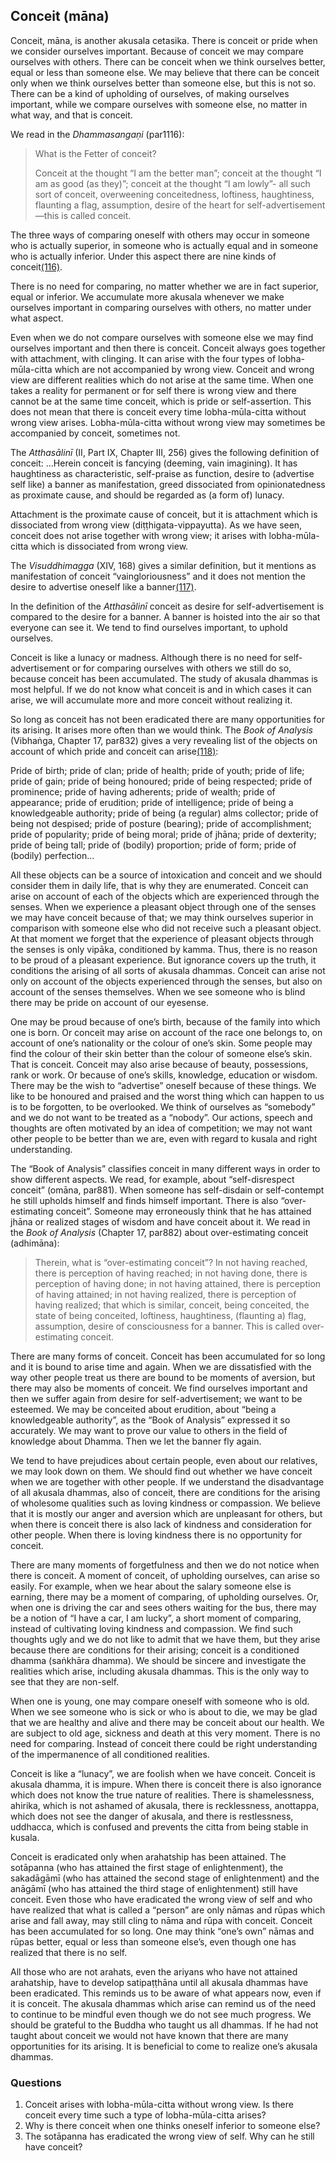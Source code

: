 Conceit (māna)
--------------

Conceit, māna, is another akusala cetasika. There is conceit or pride
when we consider ourselves important. Because of conceit we may compare
ourselves with others. There can be conceit when we think ourselves
better, equal or less than someone else. We may believe that there can
be conceit only when we think ourselves better than someone else, but
this is not so. There can be a kind of upholding of ourselves, of making
ourselves important, while we compare ourselves with someone else, no
matter in what way, and that is conceit.

We read in the *Dhammasangaṇi* (par1116):

> What is the Fetter of conceit?
>
> Conceit at the thought “I am the better man”; conceit at the thought
> “I am as good (as they)”; conceit at the thought “I am lowly”- all
> such sort of conceit, overweening conceitedness, loftiness,
> haughtiness, flaunting a flag, assumption, desire of the heart for
> self-advertisement—this is called conceit.

The three ways of comparing oneself with others may occur in someone who
is actually superior, in someone who is actually equal and in someone
who is actually inferior. Under this aspect there are nine kinds of
conceit[(116)](#FOOT116).

There is no need for comparing, no matter whether we are in fact
superior, equal or inferior. We accumulate more akusala whenever we make
ourselves important in comparing ourselves with others, no matter under
what aspect.

Even when we do not compare ourselves with someone else we may find
ourselves important and then there is conceit. Conceit always goes
together with attachment, with clinging. It can arise with the four
types of lobha-mūla-citta which are not accompanied by wrong view.
Conceit and wrong view are different realities which do not arise at the
same time. When one takes a reality for permanent or for self there is
wrong view and there cannot be at the same time conceit, which is pride
or self-assertion. This does not mean that there is conceit every time
lobha-mūla-citta without wrong view arises. Lobha-mūla-citta without
wrong view may sometimes be accompanied by conceit, sometimes not.

The *Atthasālinī* (II, Part IX, Chapter III, 256) gives the following
definition of conceit: …Herein conceit is fancying (deeming, vain
imagining). It has haughtiness as characteristic, self-praise as
function, desire to (advertise self like) a banner as manifestation,
greed dissociated from opinionatedness as proximate cause, and should be
regarded as (a form of) lunacy.

Attachment is the proximate cause of conceit, but it is attachment which
is dissociated from wrong view (diṭṭhigata-vippayutta). As we have seen,
conceit does not arise together with wrong view; it arises with
lobha-mūla-citta which is dissociated from wrong view.

The *Visuddhimagga* (XIV, 168) gives a similar definition, but it
mentions as manifestation of conceit “vaingloriousness” and it does not
mention the desire to advertise oneself like a banner[(117)](#FOOT117).

In the definition of the *Atthasālinī* conceit as desire for
self-advertisement is compared to the desire for a banner. A banner is
hoisted into the air so that everyone can see it. We tend to find
ourselves important, to uphold ourselves.

Conceit is like a lunacy or madness. Although there is no need for
self-advertisement or for comparing ourselves with others we still do
so, because conceit has been accumulated. The study of akusala dhammas
is most helpful. If we do not know what conceit is and in which cases it
can arise, we will accumulate more and more conceit without realizing
it.

So long as conceit has not been eradicated there are many opportunities
for its arising. It arises more often than we would think. The *Book of
Analysis* (Vibhaṅga, Chapter 17, par832) gives a very revealing list of
the objects on account of which pride and conceit can
arise[(118)](#FOOT118):

Pride of birth; pride of clan; pride of health; pride of youth; pride of
life; pride of gain; pride of being honoured; pride of being respected;
pride of prominence; pride of having adherents; pride of wealth; pride
of appearance; pride of erudition; pride of intelligence; pride of being
a knowledgeable authority; pride of being (a regular) alms collector;
pride of being not despised; pride of posture (bearing); pride of
accomplishment; pride of popularity; pride of being moral; pride of
jhāna; pride of dexterity; pride of being tall; pride of (bodily)
proportion; pride of form; pride of (bodily) perfection…

All these objects can be a source of intoxication and conceit and we
should consider them in daily life, that is why they are enumerated.
Conceit can arise on account of each of the objects which are
experienced through the senses. When we experience a pleasant object
through one of the senses we may have conceit because of that; we may
think ourselves superior in comparison with someone else who did not
receive such a pleasant object. At that moment we forget that the
experience of pleasant objects through the senses is only vipāka,
conditioned by kamma. Thus, there is no reason to be proud of a pleasant
experience. But ignorance covers up the truth, it conditions the arising
of all sorts of akusala dhammas. Conceit can arise not only on account
of the objects experienced through the senses, but also on account of
the senses themselves. When we see someone who is blind there may be
pride on account of our eyesense.

One may be proud because of one’s birth, because of the family into
which one is born. Or conceit may arise on account of the race one
belongs to, on account of one’s nationality or the colour of one’s skin.
Some people may find the colour of their skin better than the colour of
someone else’s skin. That is conceit. Conceit may also arise because of
beauty, possessions, rank or work. Or because of one’s skills,
knowledge, education or wisdom. There may be the wish to “advertise”
oneself because of these things. We like to be honoured and praised and
the worst thing which can happen to us is to be forgotten, to be
overlooked. We think of ourselves as “somebody” and we do not want to be
treated as a “nobody”. Our actions, speech and thoughts are often
motivated by an idea of competition; we may not want other people to be
better than we are, even with regard to kusala and right understanding.

The “Book of Analysis” classifies conceit in many different ways in
order to show different aspects. We read, for example, about
“self-disrespect conceit” (omāna, par881). When someone has self-disdain
or self-contempt he still upholds himself and finds himself important.
There is also “over-estimating conceit”. Someone may erroneously think
that he has attained jhāna or realized stages of wisdom and have conceit
about it. We read in the *Book of Analysis* (Chapter 17, par882) about
over-estimating conceit (adhimāna):

> Therein, what is “over-estimating conceit”? In not having reached,
> there is perception of having reached; in not having done, there is
> perception of having done; in not having attained, there is perception
> of having attained; in not having realized, there is perception of
> having realized; that which is similar, conceit, being conceited, the
> state of being conceited, loftiness, haughtiness, (flaunting a) flag,
> assumption, desire of consciousness for a banner. This is called
> over-estimating conceit.

There are many forms of conceit. Conceit has been accumulated for so
long and it is bound to arise time and again. When we are dissatisfied
with the way other people treat us there are bound to be moments of
aversion, but there may also be moments of conceit. We find ourselves
important and then we suffer again from desire for self-advertisement;
we want to be esteemed. We may be conceited about erudition, about
“being a knowledgeable authority”, as the “Book of Analysis” expressed
it so accurately. We may want to prove our value to others in the field
of knowledge about Dhamma. Then we let the banner fly again.

We tend to have prejudices about certain people, even about our
relatives, we may look down on them. We should find out whether we have
conceit when we are together with other people. If we understand the
disadvantage of all akusala dhammas, also of conceit, there are
conditions for the arising of wholesome qualities such as loving
kindness or compassion. We believe that it is mostly our anger and
aversion which are unpleasant for others, but when there is conceit
there is also lack of kindness and consideration for other people. When
there is loving kindness there is no opportunity for conceit.

There are many moments of forgetfulness and then we do not notice when
there is conceit. A moment of conceit, of upholding ourselves, can arise
so easily. For example, when we hear about the salary someone else is
earning, there may be a moment of comparing, of upholding ourselves. Or,
when one is driving the car and sees others waiting for the bus, there
may be a notion of “I have a car, I am lucky”, a short moment of
comparing, instead of cultivating loving kindness and compassion. We
find such thoughts ugly and we do not like to admit that we have them,
but they arise because there are conditions for their arising; conceit
is a conditioned dhamma (saṅkhāra dhamma). We should be sincere and
investigate the realities which arise, including akusala dhammas. This
is the only way to see that they are non-self.

When one is young, one may compare oneself with someone who is old. When
we see someone who is sick or who is about to die, we may be glad that
we are healthy and alive and there may be conceit about our health. We
are subject to old age, sickness and death at this very moment. There is
no need for comparing. Instead of conceit there could be right
understanding of the impermanence of all conditioned realities.

Conceit is like a “lunacy”, we are foolish when we have conceit. Conceit
is akusala dhamma, it is impure. When there is conceit there is also
ignorance which does not know the true nature of realities. There is
shamelessness, ahirika, which is not ashamed of akusala, there is
recklessness, anottappa, which does not see the danger of akusala, and
there is restlessness, uddhacca, which is confused and prevents the
citta from being stable in kusala.

Conceit is eradicated only when arahatship has been attained. The
sotāpanna (who has attained the first stage of enlightenment), the
sakadāgāmī (who has attained the second stage of enlightenment) and the
anāgāmī (who has attained the third stage of enlightenment) still have
conceit. Even those who have eradicated the wrong view of self and who
have realized that what is called a “person” are only nāmas and rūpas
which arise and fall away, may still cling to nāma and rūpa with
conceit. Conceit has been accumulated for so long. One may think “one’s
own” nāmas and rūpas better, equal or less than someone else’s, even
though one has realized that there is no self.

All those who are not arahats, even the ariyans who have not attained
arahatship, have to develop satipaṭṭhāna until all akusala dhammas have
been eradicated. This reminds us to be aware of what appears now, even
if it is conceit. The akusala dhammas which arise can remind us of the
need to continue to be mindful even though we do not see much progress.
We should be grateful to the Buddha who taught us all dhammas. If he had
not taught about conceit we would not have known that there are many
opportunities for its arising. It is beneficial to come to realize one’s
akusala dhammas.

### Questions

1.  Conceit arises with lobha-mūla-citta without wrong view. Is there
    conceit every time such a type of lobha-mūla-citta arises?
2.  Why is there conceit when one thinks oneself inferior to someone
    else?
3.  The sotāpanna has eradicated the wrong view of self. Why can he
    still have conceit?

